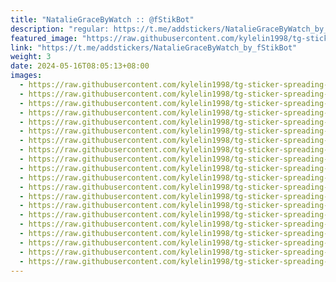 ```yaml
---
title: "NatalieGraceByWatch :: @fStikBot"
description: "regular: https://t.me/addstickers/NatalieGraceByWatch_by_fStikBot"
featured_image: "https://raw.githubusercontent.com/kylelin1998/tg-sticker-spreading-worldwide-images/main/img/4a04e89f-8e34-4c97-bfae-9be1530549a4.jpg"
link: "https://t.me/addstickers/NatalieGraceByWatch_by_fStikBot"
weight: 3
date: 2024-05-16T08:05:13+08:00
images:
  - https://raw.githubusercontent.com/kylelin1998/tg-sticker-spreading-worldwide-images/main/img/4a04e89f-8e34-4c97-bfae-9be1530549a4.jpg
  - https://raw.githubusercontent.com/kylelin1998/tg-sticker-spreading-worldwide-images/main/img/5a4bd31c-b765-4b72-9f23-94ad1ff34e3a.jpg
  - https://raw.githubusercontent.com/kylelin1998/tg-sticker-spreading-worldwide-images/main/img/b5e8dfcc-9eea-45da-8b59-bc9679e66822.jpg
  - https://raw.githubusercontent.com/kylelin1998/tg-sticker-spreading-worldwide-images/main/img/a4d11f32-d8a9-4749-9c84-377fd149b70c.jpg
  - https://raw.githubusercontent.com/kylelin1998/tg-sticker-spreading-worldwide-images/main/img/9b7adbe0-2957-432a-a342-ba9fee04e780.jpg
  - https://raw.githubusercontent.com/kylelin1998/tg-sticker-spreading-worldwide-images/main/img/0394d04f-8b02-4fc5-974b-2f7e9afa1676.jpg
  - https://raw.githubusercontent.com/kylelin1998/tg-sticker-spreading-worldwide-images/main/img/0f62d4eb-2dfd-4bc7-a1de-9bf3248493a0.jpg
  - https://raw.githubusercontent.com/kylelin1998/tg-sticker-spreading-worldwide-images/main/img/4e66574e-11a4-4745-8f70-1fb74b7dbbd8.jpg
  - https://raw.githubusercontent.com/kylelin1998/tg-sticker-spreading-worldwide-images/main/img/56b71d8d-f91a-4fd6-b722-3ae830d6d658.jpg
  - https://raw.githubusercontent.com/kylelin1998/tg-sticker-spreading-worldwide-images/main/img/cb2b222d-4a41-4afe-b677-e4c1d14c4342.jpg
  - https://raw.githubusercontent.com/kylelin1998/tg-sticker-spreading-worldwide-images/main/img/68da1725-33fd-4d7f-bb33-e00a2bb9cbf9.jpg
  - https://raw.githubusercontent.com/kylelin1998/tg-sticker-spreading-worldwide-images/main/img/481558c7-c7cb-4d36-a259-a4844e3c3efb.jpg
  - https://raw.githubusercontent.com/kylelin1998/tg-sticker-spreading-worldwide-images/main/img/a9634f47-75d5-4ace-9b76-2b6d0ac9e244.jpg
  - https://raw.githubusercontent.com/kylelin1998/tg-sticker-spreading-worldwide-images/main/img/7fe19bf4-773b-4e3b-a7e0-e615c3a49490.jpg
  - https://raw.githubusercontent.com/kylelin1998/tg-sticker-spreading-worldwide-images/main/img/82036992-5b67-4923-9fcb-3cc1bd6d4dd2.jpg
  - https://raw.githubusercontent.com/kylelin1998/tg-sticker-spreading-worldwide-images/main/img/f9e764dc-cea7-4d84-85ab-637daebfdeef.jpg
  - https://raw.githubusercontent.com/kylelin1998/tg-sticker-spreading-worldwide-images/main/img/9f836fc0-b00f-47cf-b55c-a627900981eb.jpg
  - https://raw.githubusercontent.com/kylelin1998/tg-sticker-spreading-worldwide-images/main/img/cf2a7199-56cc-40a5-b9b5-eac6b05f835b.jpg
  - https://raw.githubusercontent.com/kylelin1998/tg-sticker-spreading-worldwide-images/main/img/6f9b10ed-7d12-448c-ae2f-b1ba646ae79a.jpg
  - https://raw.githubusercontent.com/kylelin1998/tg-sticker-spreading-worldwide-images/main/img/afa8cb19-f4bd-4e6f-9c37-313756f303f0.jpg
---
```

